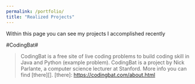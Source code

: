 ```yaml
---
permalink: /portfolio/
title: "Realized Projects"
---
```


Within this page you can see my projects I accomplished recently


#CodingBat#
>  CodingBat is a free site of live coding problems to build coding skill in Java and Python (example problem). CodingBat is a project by Nick Parlante, a computer science lecturer at Stanford.
> More info you can find [there][]. 
[there]: https://codingbat.com/about.html


